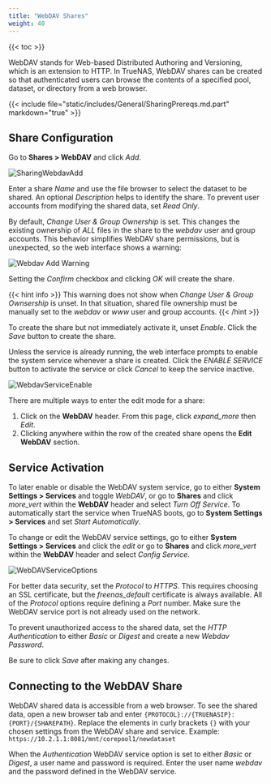 ```yaml
---
title: "WebDAV Shares"
weight: 40
---
```


{{< toc >}}

WebDAV stands for Web-based Distributed Authoring and Versioning, which is an extension to HTTP. In TrueNAS, WebDAV shares can be created so that authenticated users can browse the contents of a specified pool, dataset, or directory from a web browser.

{{< include file="static/includes/General/SharingPrereqs.md.part" markdown="true" >}}

## Share Configuration 

Go to **Shares > WebDAV** and click *Add*.

![SharingWebdavAdd](/images/SCALE/SharingWebdavADD.png "Creating a WebDAV Share")

Enter a share *Name* and use the file browser to select the dataset to be shared. An optional *Description* helps to identify the share. To prevent user accounts from modifying the shared data, set *Read Only*.

By default, *Change User & Group Ownership* is set.
This changes the existing ownership of *ALL* files in the share to the *webdav* user and group accounts.
This behavior simplifies WebDAV share permissions, but is unexpected, so the web interface shows a warning:

![Webdav Add Warning](/images/SCALE/SharingWebdavAddWarning.png "Services Webdav Add Warning")

Setting the *Confirm* checkbox and clicking *OK* will create the share.

{{< hint info >}}
This warning does not show when *Change User & Group Ownsership* is unset.
In that situation, shared file ownership must be manually set to the *webdav* or *www* user and group accounts.
{{< /hint >}}

To create the share but not immediately activate it, unset *Enable*. Click the *Save* button to create the share.

Unless the service is already running, the web interface prompts to enable the system service whenever a share is created.
Click the *ENABLE SERVICE* button to activate the service or click *Cancel* to keep the service inactive.

![WebdavServiceEnable](/images/SCALE/SharingCreateServiceEnable.png "WebDAV Service Activation from Share")

There are multiple ways to enter the edit mode for a share:
1. Click on the **WebDAV** header. From this page, click <i class="material-icons" aria-hidden="true" title="Expand">expand_more</i> then *Edit*.
2. Clicking anywhere within the row of the created share opens the **Edit WebDAV** section.

## Service Activation

To later enable or disable the WebDAV system service, go to either **System Settings > Services** and toggle *WebDAV*, or go to **Shares** and click <i class="material-icons" aria-hidden="true" title="Options">more_vert</i> within the **WebDAV** header and select *Turn Off Service*. To automatically start the service when TrueNAS boots, go to **System Settings > Services** and set *Start Automatically*.

To change or edit the WebDAV service settings, go to either **System Settings > Services** and click the <i class="material-icons" aria-hidden="true" title="edit">edit</i> or go to **Shares** and click <i class="material-icons" aria-hidden="true" title="Options">more_vert</i> within the **WebDAV** header and select *Config Service*.

![WebDAVServiceOptions](/images/SCALE/SharingWebdavServiceOptions.png "WebDAV Service Options")

For better data security, set the *Protocol* to *HTTPS*. This requires choosing an SSL certificate, but the *freenas_default* certificate is always available.
All of the *Protocol* options require defining a *Port* number. Make sure the WebDAV service port is not already used on the network.

To prevent unauthorized access to the shared data, set the *HTTP Authentication* to either *Basic* or *Digest* and create a new *Webdav Password*.

Be sure to click *Save* after making any changes.

## Connecting to the WebDAV Share

WebDAV shared data is accessible from a web browser.
To see the shared data, open a new browser tab and enter `{PROTOCOL}://{TRUENASIP}:{PORT}/{SHAREPATH}`.
Replace the elements in curly brackets `{}` with your chosen settings from the WebDAV share and service.
Example: `https://10.2.1.1:8081/mnt/corepool1/newdataset`

When the *Authentication* WebDAV service option is set to either *Basic* or *Digest*, a user name and password is required.
Enter the user name *webdav* and the password defined in the WebDAV service.
